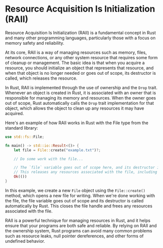 # Resource Acquisition Is Initialization (RAII)

Resource Acquisition Is Initialization (RAII) is a fundamental concept in Rust and many other programming languages, particularly those with a focus on memory safety and reliability.

At its core, RAII is a way of managing resources such as memory, files, network connections, or any other system resource that requires some form of cleanup or management. The basic idea is that when you acquire a resource, you should initialize an object that represents that resource, and when that object is no longer needed or goes out of scope, its destructor is called, which releases the resource.

In Rust, RAII is implemented through the use of ownership and the `Drop` trait. Whenever an object is created in Rust, it is associated with an owner that is responsible for managing its memory and resources. When the owner goes out of scope, Rust automatically calls the `Drop` trait implementation for that object, which allows the object to clean up any resources it may have acquired.

Here's an example of how RAII works in Rust with the File type from the standard library:

```rust
use std::fs::File;

fn main() -> std::io::Result<()> {
    let file = File::create("example.txt")?;

    // Do some work with the file...

    // The `file` variable goes out of scope here, and its destructor is called.
    // This releases any resources associated with the file, including closing the file handle.
    Ok(())
}
```

In this example, we create a new `File` object using the `File::create()` method, which opens a new file for writing. When we're done working with the file, the file variable goes out of scope and its destructor is called automatically by Rust. This closes the file handle and frees any resources associated with the file.

RAII is a powerful technique for managing resources in Rust, and it helps ensure that your programs are both safe and reliable. By relying on RAII and the ownership system, Rust programs can avoid many common problems such as resource leaks, null pointer dereferences, and other forms of undefined behavior.
